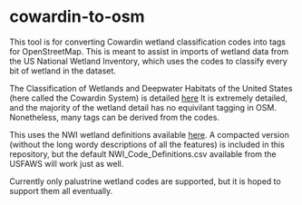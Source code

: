 # cowardin-to-osm
This tool is for converting Cowardin wetland classification codes into tags for OpenStreetMap. This is meant to assist in imports of wetland data from
the US National Wetland Inventory, which uses the codes to classify every bit of wetland in the dataset.

The Classification of Wetlands and Deepwater Habitats of the United States (here called the Cowardin System) is detailed [here](https://www.fws.gov/media/classification-wetlands-and-deepwater-habitats-united-states)
It is extremely detailed, and the majority of the wetland detail has no equivilant tagging in OSM. Nonetheless, many tags can be derived from the codes.

This uses the NWI wetland definitions available [here](https://www.fws.gov/program/national-wetlands-inventory/classification-codes). A compacted version (without the long wordy descriptions of all the features) is included in this repository, but the default NWI_Code_Definitions.csv available from the USFAWS will work just as well.

Currently only palustrine wetland codes are supported, but it is hoped to support them all eventually.
